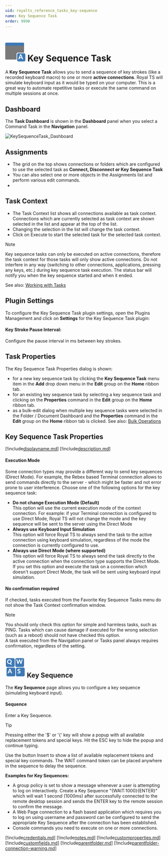 ```yaml
---
uid: royalts_reference_tasks_key-sequence
name: Key Sequence Task
order: 9990
---
```


# ![](/r2021/images/RoyalTS/Plugins/Tasks/KeySequenceTask/SVG_PluginIcon_32.svg#img_header) Key Sequence Task
A **Key Sequence Task** allows you to send a sequence of key strokes (like a recorded keyboard macro) to one or more **active connections**. Royal TS will simulate keyboard input as it would be typed on your computer. This is a great way to automate repetitive tasks or execute the same command on multiple sessions at once.

## Dashboard
The **Task Dashboard** is shown in the **Dashboard** panel when you select a Command Task in the **Navigation** panel.

![KeySequenceTask_Dashboard](/images/RoyalTS/Plugins/Tasks/KeySequenceTask/keysequencetask_dashboard.png)

## Assignments
- The grid on the top shows connections or folders which are configured to use the selected task as **Connect, Disconnect or Key Sequence Task**
- You can also select one or more objects in the Assignments list and perform various edit commands.
- 
## Task Context
- The Task Context list shows all connections available as task context. Connections which are currently selected as task context are shown selected in the list and appear at the top of the list.
- Changing the selection in the list will change the task context.
- Click on Execute to start the selected task for the selected task context.

> [!Note]
> Key sequence tasks can only be executed on active connections, therefore the task context for those tasks will only show active connections. Do not interfere in any way (switching to other connections, applications, pressing any keys, etc.) during key sequence task execution. The status bar will notify you when the key sequence started and when it ended.

See also: [Working with Tasks](xref:royalts_tutorials_tasks)

## Plugin Settings
To configure the Key Sequence Task plugin settings, open the Plugins Management and click on **Settings** for the Key Sequence Task plugin:

#### Key Stroke Pause Interval:
Configure the pause interval in ms between key strokes.

## Task Properties
The Key Sequence Task Properties dialog is shown:
- for a new key sequence task by clicking the **Key Sequence Task** menu item in the **Add** drop down menu in the **Edit** group on the **Home** ribbon tab.
- for an existing key sequence task by selecting a key sequence task and clicking on the **Properties** command in the **Edit** group on the **Home** ribbon tab.
- as a bulk-edit dialog when multiple key sequence tasks were selected in the Folder / Document Dashboard and the **Properties** command in the **Edit** group on the **Home** ribbon tab is clicked. See also: [Bulk Operations](xref:royalts_tutorials_bulk)

## Key Sequence Task Properties
[!include[displayname.md](~/royalts/_shared/displayname.md)]
[!include[description.md](~/royalts/_shared/description.md)]

#### Execution Mode
Some connection types may provide a different way to send key sequences (Direct Mode). For example, the Rebex based Terminal connection allows to send commands directly to the server - which might be faster and not error prone to user interference. Choose one of the following options for the key sequence task:

- **Do not change Execution Mode (Default)**  
  This option will use the current execution mode of the context connection. For example: if your Terminal connection is configured to use Direct Mode, Royal TS will not change the mode and the key sequence will be sent to the server using the Direct Mode
- **Always use Keyboard Input Simulation**  
  This option will force Royal TS to always send the task to the active connection using keyboard simulation, regardless of the mode the connection is currently configured to use.
- **Always use Direct Mode (where supported)**  
  This option will force Royal TS to always send the task directly to the active connection when the connection type supports the Direct Mode. If you set this option and execute the task on a connection which doesn't support Direct Mode, the task will be sent using keyboard input simulation.

#### No confirmation required
If checked, tasks executed from the Favorite Key Sequence Tasks menu do not show the Task Context confirmation window.

> [!Note]
> You should only check this option for simple and harmless tasks, such as PING. Tasks which can cause damage if executed for the wrong selection (such as a reboot) should not have checked this option.  
> A task executed from the Navigation panel or Tasks panel always requires confirmation, regardless of the setting.

## ![](/r2021/images/RoyalTS/Plugins/Tasks/KeySequenceTask/SVG_PageKeySequenceTask_32.svg#img_header) Key Sequence
The **Key Sequence** page allows you to configure a key sequence (simulating keyboard input).

#### Sequence
Enter a Key Sequence.

> [!Tip]
> Pressing either the '$' or '{' key will show a popup with all available replacement tokens and special keys. Hit the ESC key to hide the popup and continue typing.  
> 
> Use the button Insert to show a list of available replacement tokens and special key commands. The WAIT command token can be placed anywhere in the sequence to delay the sequence.  
> 
> **Examples for Key Sequences:**  
> - A group policy is set to show a message whenever a user is attempting to log on interactively. Create a Key Sequence "{WAIT:1000}{ENTER}" which will wait 1 second (1000ms) after successfully connected to the remote desktop session and sends the ENTER key to the remote session to confirm the message.
> - A Web Page connection to a flash based application which requires you to log on using username and password can be configured to send the appropriate Key Sequence after the connection has been established.
> - Console commands you need to execute on one or more connections.

[!include[credentials.md](~/royalts/_shared/credentials.md)]
[!include[notes.md](~/royalts/_shared/notes.md)]
[!include[customproperties.md](~/royalts/_shared/customproperties.md)]
[!include[customfields.md](~/royalts/_shared/customfields.md)]
[!include[parentfolder.md](~/royalts/_shared/parentfolder.md)]
[!include[parentfolder-connection-warning.md](~/royalts/_shared/parentfolder-connection-warning.md)]
